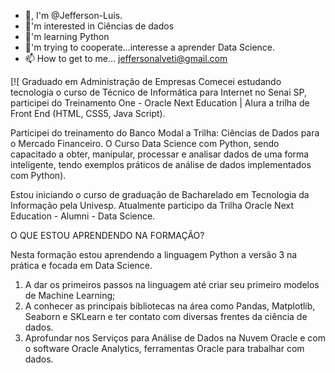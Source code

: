 - 👋, I'm @Jefferson-Luis.
- 👀'm interested in Ciências de dados
- 🌱'm learning Python
- 💞️'m trying to cooperate...interesse a aprender Data Science.
- 📫 How to get to me... jeffersonalveti@gmail.com

<!--- Jefferson-Luis/Jefferson-Luis is a special repository of ✨ ✨ because your README.md (this file) appears on your GitHub --->
[![  Graduado em Administração de Empresas
Comecei estudando tecnologia o curso de Técnico de Informática para Internet no Senai SP, participei do Treinamento One - Oracle Next Education | Alura a trilha de Front End (HTML, CSS5, Java Script).

Participei do treinamento do Banco Modal a Trilha: Ciências de Dados para o Mercado Financeiro. O Curso Data Science com Python, sendo capacitado a obter, manipular, processar e analisar dados de uma forma inteligente, tendo exemplos práticos de análise de dados implementados com Python).

Estou iniciando o curso de graduação de Bacharelado em Tecnologia da Informação pela Univesp.
Atualmente participo da Trilha Oracle Next Education - Alumni - Data Science.

O QUE ESTOU APRENDENDO NA FORMAÇÃO?

Nesta formação estou aprendendo a linguagem Python a versão 3 na prática e focada em Data Science.

1. A dar os primeiros passos na linguagem até criar seu primeiro modelos de Machine Learning;
2. A conhecer as principais bibliotecas na área como Pandas, Matplotlib, Seaborn e SKLearn e ter contato com diversas frentes da ciência de dados.
3. Aprofundar nos Serviços para Análise de Dados na Nuvem Oracle e com o software Oracle Analytics, ferramentas Oracle para trabalhar com dados.


[1]: http://www.twitter.com/meunome
[1.1]: http://i.imgur.com/tXSoThF.png (texto título)
